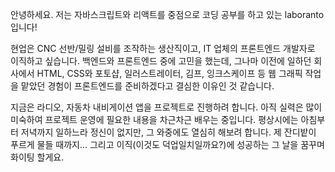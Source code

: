 안녕하세요. 저는 자바스크립트와 리액트를 중점으로 코딩 공부를 하고 있는 laboranto입니다!

현업은 CNC 선반/밀링 설비를 조작하는 생산직이고, IT 업체의 프론트엔드 개발자로 이직하고 싶습니다.
백엔드와 프론트엔드 중에 고민을 했는데, 그나마 이전에 일하던 회사에서 HTML, CSS와 포토샵, 일러스트레이터, 김프, 잉크스케이프 등 웹 그래픽 작업을 맡았던 경험이 프론트엔드를 준비하겠다고 결심한 이유인 것 같습니다.

지금은 라디오, 자동차 내비게이션 앱을 프로젝트로 진행하려 합니다. 아직 실력은 많이 미숙하여 프로젝트 운영에 필요한 내용을 차근차근 배우는 중입니다.
평상시에는 아침부터 저녁까지 일하느라 정신이 없지만, 그 와중에도 열심히 해보려 합니다. 제 잔디밭이 푸르게 물들 때까지... 그리고 이직(이것도 덕업일치일까요?)에 성공하는 그 날을 꿈꾸며 화이팅 할게요.
